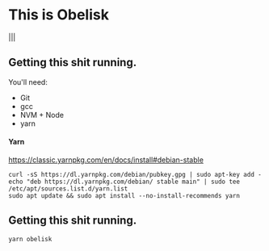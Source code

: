 # This is Obelisk
 
 ||| 


## Getting this shit running. 

 You'll need:
  - Git
  - gcc
  - NVM + Node
  - yarn



#### Yarn 

  https://classic.yarnpkg.com/en/docs/install#debian-stable

```
curl -sS https://dl.yarnpkg.com/debian/pubkey.gpg | sudo apt-key add -
echo "deb https://dl.yarnpkg.com/debian/ stable main" | sudo tee /etc/apt/sources.list.d/yarn.list
sudo apt update && sudo apt install --no-install-recommends yarn
```

## Getting this shit running. 

```
yarn obelisk
```